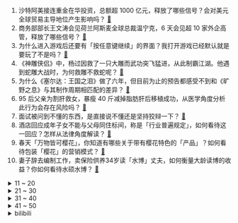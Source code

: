 1. 沙特阿美接连重金在华投资，总额超 1000 亿元，释放了哪些信号？会对美元全球贸易主导地位产生影响吗？ [:link:](https://www.zhihu.com/question/592364559)
2. 商务部部长王文涛会见荷兰阿斯麦全球总裁温宁克，6 天会见超 10 家外企高管，释放了哪些信号？ [:link:](https://www.zhihu.com/question/592426290)
3. 为什么进入游戏后还要有「按任意键继续」的界面？我打开游戏已经默认就是要玩了不是吗？ [:link:](https://www.zhihu.com/question/592107474)
4. 《神雕侠侣》中，杨过因救了一只大雕而武功突飞猛进，从此制霸江湖。他遇到蛇雕大战时，为何救雕不救蛇呢？ [:link:](https://www.zhihu.com/question/584916890)
5. 为什么《塞尔达：王国之泪》做了六年，但目前为止的预告都感受不到和《旷野之息》与其制作周期相匹配的差异？ [:link:](https://www.zhihu.com/question/591093839)
6. 95 后父亲为割肝救女，暴瘦 40 斤减掉脂肪肝后移植成功，从医学角度分析此行为会存在风险吗？ [:link:](https://www.zhihu.com/question/592114502)
7. 面试被问到不懂的东西，是直接说不懂还是坚持狡辩一下？ [:link:](https://www.zhihu.com/question/537844401)
8. 酒店回应成年子女不能与父母同住标间，称是「行业普遍规定」，如何看待这一回应？怎样从法律角度解读？ [:link:](https://www.zhihu.com/question/592498525)
9. 春天「万物皆可樱花」，你知道有哪些关于带有樱花特色的「产品」？如何看待包装「樱花」的营销模式？ [:link:](https://www.zhihu.com/question/591579970)
10. 妻子辞去编制工作，卖保险供养34岁读「水博」丈夫，如何衡量大龄读博的收益？你如何看待水硕水博？ [:link:](https://www.zhihu.com/question/592312253)
<details>
<summary>11 ~ 20</summary>

11. 硅谷银行美股盘前复牌跌超 97%，签名银行美股盘前复牌跌超 99%，哪些信息值得关注？ [:link:](https://www.zhihu.com/question/592439279)
12. 阿里巴巴将设立六大业务集团，或将独立上市，阿里巴巴集团全面实行控股公司管理，如何解读？ [:link:](https://www.zhihu.com/question/592382795)
13. 院士谈「医学生培养了八年，为何还不会看病」，称医学教育系统一直未被清晰化，当下的医学教育是否存在问题？ [:link:](https://www.zhihu.com/question/592318182)
14. 《王者荣耀》主播「新之助」的百里守约有没有开挂？ [:link:](https://www.zhihu.com/question/591953359)
15. 秦刚表示中方愿率先签署《东南亚无核武器区条约》议定书，这释放了哪些信号？ [:link:](https://www.zhihu.com/question/592303399)
16. 《火影忍者》为什么同为木叶精英上忍，阿斯玛比卡卡西和凯弱那么多？ [:link:](https://www.zhihu.com/question/591613400)
17. 如何看待黄磊、孙莉回应买热搜及黄多多的相关争议，称「从未买过热搜」？ [:link:](https://www.zhihu.com/question/592183204)
18. 为什么使用 Steam 之后就开始不由自主地买正版游戏？ [:link:](https://www.zhihu.com/question/40689356)
19. Faker 谈拒绝海外队伍天价 offer「我想留在电竞最出色的联赛中」，对此你有什么想说？ [:link:](https://www.zhihu.com/question/592323081)
20. B 站全力推广《三体》动画，收官播放量却不达 8 亿，是否与动画宣发部门不懂二次元有关？ [:link:](https://www.zhihu.com/question/591794642)
</details>
<details>
<summary>21 ~ 30</summary>

21. 电视剧《庆余年》中，庆帝为什么一直隐藏自己大宗师的身份？ [:link:](https://www.zhihu.com/question/499720106)
22. TES 上单选手 Qingtian 改 ID 为「转身离开」，他要转会还是替补？如何评价他本赛季表现？ [:link:](https://www.zhihu.com/question/592322222)
23. 男生在约会中使用香水会更有魅力吗？ [:link:](https://www.zhihu.com/question/589758827)
24. 《海贼王》中的索隆牙掉光了还能三刀流吗？ [:link:](https://www.zhihu.com/question/591704921)
25. 如何看待华为将在4月份发布聊天 AI大模型 “盘古NLP”？ [:link:](https://www.zhihu.com/question/592257844)
26. 《塞尔达传说：王国之泪》3 月 28 日公布新游戏实机视频，有哪些新信息值得关注？ [:link:](https://www.zhihu.com/question/592419514)
27. 有哪些用可乐和烈酒调制的鸡尾酒？ [:link:](https://www.zhihu.com/question/590084825)
28. 《黑暗荣耀》李莎拉扮演者金赫拉靠眼睛拿下角色，你对她在剧中的表演有何评价？ [:link:](https://www.zhihu.com/question/591042446)
29. 在带着孩子去植物园前，可以提前给他做哪些「小预告」以便让娃玩得更有乐趣？ [:link:](https://www.zhihu.com/question/589885930)
30. 为什么父母不能接受子女平庸呢？ [:link:](https://www.zhihu.com/question/592098726)
</details>
<details>
<summary>31 ~ 40</summary>

31. 如何把自己作为一个「IP」来经营、升值？ [:link:](https://www.zhihu.com/question/592116775)
32. 从路边捡到的花花草草，除了标本，还可以带着孩子做哪些趣味手工？ [:link:](https://www.zhihu.com/question/589885992)
33. 读书博主以「炸裂封神、一生必读」标题博眼球，更有甚者分享读书变现攻略，「快餐」时代我们需要怎样的阅读？ [:link:](https://www.zhihu.com/question/592134954)
34. 化妆后不会浮粉的技巧有什么？ [:link:](https://www.zhihu.com/question/580094648)
35. 可乐热量那么高，为什么喝可乐却喝不饱？ [:link:](https://www.zhihu.com/question/590978913)
36. 造黄谣难止，是否因为造谣成本太低？推动建立惩罚性赔偿机制能否增加违法成本？ [:link:](https://www.zhihu.com/question/591501334)
37. 有没有一款香水的味道是有春日「松弛感」的？ [:link:](https://www.zhihu.com/question/585322587)
38. 安陵容为什么对甄嬛恨之入骨？ [:link:](https://www.zhihu.com/question/454074878)
39. 动物们有哪些奇葩的睡眠姿势？ [:link:](https://www.zhihu.com/question/592132718)
40. 世界首枚 3D 打印火箭未进入轨道， 3D 打印火箭目前存在哪些问题？ [:link:](https://www.zhihu.com/question/591397511)
</details>
<details>
<summary>41 ~ 50</summary>

41. 健身会所受伤事件多次被曝，健身热下的私教行业应如何发展？怎样规避危险的「速成式私教」？ [:link:](https://www.zhihu.com/question/591995433)
42. 慢性肾病逐渐年轻化，尿毒症患者的治疗经历是怎样的？为什么对透析患者们来说「水是『毒药』」？ [:link:](https://www.zhihu.com/question/592165041)
43. 如果核污染遍布全球，会不会进化出以核辐射为驱动能量的生物？ [:link:](https://www.zhihu.com/question/591960128)
44. 甘肃将为兰州牛肉拉面「立法」，此举会带来哪些影响？你喜欢吃兰州牛肉拉面吗？ [:link:](https://www.zhihu.com/question/592089254)
45. 微信视频号将发布付费订阅、评论区广告分成功能，如何看待其商业前景？ [:link:](https://www.zhihu.com/question/592450451)
46. 德国交通业举行全国大罢工，30 多万人参与，多地航班取消火车停运，数百万旅客受影响，哪些原因导致的？ [:link:](https://www.zhihu.com/question/592294752)
47. 你能不能接受孩子的平庸？ [:link:](https://www.zhihu.com/question/591950132)
48. 什么是数字化和数字化转型？ [:link:](https://www.zhihu.com/question/343916263)
49. 春天到了，有什么鲜香且易采摘的野菜？ [:link:](https://www.zhihu.com/question/591795540)
50. 一个人生活也坚持做饭是种怎样的体验？ [:link:](https://www.zhihu.com/question/592055027)
</details><details>
<summary>bilibili</summary>

1. 【何同学】我们做了一台中文打字机... [:link:](//www.bilibili.com/video/BV1Sk4y1471G)
2. 你画你的我猜我的（3） [:link:](//www.bilibili.com/video/BV1Zk4y147qs)
3. 做人没必要太正常 [:link:](//www.bilibili.com/video/BV1AX4y1o7Qj)
4. 狗是谁？（3） [:link:](//www.bilibili.com/video/BV1vN411K7e9)
5. 下棋 逃脱的关键在于 有没有一个人在远方等你 [:link:](//www.bilibili.com/video/BV1EL411R7iq)
6. 凌晨出门寻觅！好吃痛哭流涕！ [:link:](//www.bilibili.com/video/BV1hN411K7fq)
7. 我裂开 [:link:](//www.bilibili.com/video/BV1Vv4y1V7uR)
8. 当北方人第一次走进广东村里的早茶店时... [:link:](//www.bilibili.com/video/BV1PN411T7Pt)
9. 街头邀请陌生人撕标签 [:link:](//www.bilibili.com/video/BV1Bh411V7KU)
10. 现在小龙虾团购如此之便宜，便宜到你看完还想再吃吗？一分价钱一分货，便宜真的没好货！ [:link:](//www.bilibili.com/video/BV1Pc411L7Zh)
<details>
<summary>11 ~ 20</summary>

11. 粉丝不会化妆 明星化妆师在线改妆 [:link:](//www.bilibili.com/video/BV1Ek4y147yK)
12. 【IGN】《塞尔达传说 王国之泪》实机演示 [:link:](//www.bilibili.com/video/BV1oT411z7Hp)
13. 我是新手，该买什么相机？从2k到4w，年度相机大盘点！ [:link:](//www.bilibili.com/video/BV1tg4y1371e)
14. 几块破纸板能做出什么大片......卧槽？！？！ [:link:](//www.bilibili.com/video/BV1uo4y1x7zw)
15. 《明日方舟》2023「音律联觉-愚夜密函」先导预告 [:link:](//www.bilibili.com/video/BV1CV4y1D77S)
16. 走100米就给500块！这些被百米路困住的人，把我看哭了 ...... [:link:](//www.bilibili.com/video/BV14L411X7ys)
17. 这不是全国统一的吗？！ [:link:](//www.bilibili.com/video/BV13c411L7gB)
18. 在现实中制作岩浆怎么那么难呐，蠢失败了！【非科普/娱乐视频】 [:link:](//www.bilibili.com/video/BV1th411G7HS)
19. 大臣是铃芽的隐喻？《铃芽之旅》深度解读，新海诚的灾难哲学与人情温暖 [:link:](//www.bilibili.com/video/BV1Y84y137AC)
20. 祖 传 技 能 [:link:](//www.bilibili.com/video/BV1zv4y1G7JH)
</details>
<details>
<summary>21 ~ 30</summary>

21. 这次，你的硬币可以兑换成真的了！ [:link:](//www.bilibili.com/video/BV1EM4y1z7LZ)
22. 二次元的孤独 [:link:](//www.bilibili.com/video/BV1zg4y1W7WQ)
23. 【STN快报第七季09】生化危机5re发售后，非洲黑人都消失了 [:link:](//www.bilibili.com/video/BV1Ko4y1W7G2)
24. 能不能在法庭上整活（7） [:link:](//www.bilibili.com/video/BV14s4y1J7nG)
25. 《上下五千年》带解析，建议逐帧观看～ [:link:](//www.bilibili.com/video/BV1Rc41157go)
26. 有点摆烂，又有点积极 [:link:](//www.bilibili.com/video/BV11s4y1S7R7)
27. 西游记里根本没有小白饼，难道我们都被骗了？ [:link:](//www.bilibili.com/video/BV18X4y1o7AN)
28. 当你跨越4000公里去找女朋友...... [:link:](//www.bilibili.com/video/BV1dN411K7Pm)
29. 微醺版《百年孤寂》 [:link:](//www.bilibili.com/video/BV1gg4y1s7jN)
30. 【秋山】拖更一年，我把游戏带进现实，MC工作台极致还原 [:link:](//www.bilibili.com/video/BV1YT411z7p8)
</details>
<details>
<summary>31 ~ 40</summary>

31. 优 美 的 南 京 话 [:link:](//www.bilibili.com/video/BV1Co4y1s7mV)
32. 大伙认为主任A是真主任还是主任B呢？ [:link:](//www.bilibili.com/video/BV1R24y177p6)
33. 服务器刚开服一周竟然就遭遇了毁灭式攻击！！！！ [:link:](//www.bilibili.com/video/BV1E24y177gt)
34. 我攻略了老板最喜欢的女人！！！ [:link:](//www.bilibili.com/video/BV1wM4y1U7sV)
35. 对话，新海诚！！！！！！ [:link:](//www.bilibili.com/video/BV1rk4y1x7A2)
36. 6年了 一路走来 终于到达埃菲尔铁塔 [:link:](//www.bilibili.com/video/BV1DX4y1d7nL)
37. 再见！真新镇的小智和皮卡丘，感谢26以来的陪伴【宝可梦最终章动画完结MAD】 [:link:](//www.bilibili.com/video/BV1GL411X78G)
38. 10只龙虾熬一颗糖果 吃一口有多神奇？ [:link:](//www.bilibili.com/video/BV1mT411z77h)
39. 打开格局！这些东西远比想象大！ [:link:](//www.bilibili.com/video/BV1cX4y1R7gY)
40. 峰哥抵达泰国北部，马上进入金三角 [:link:](//www.bilibili.com/video/BV1cM4y1U7bc)
</details>
<details>
<summary>41 ~ 50</summary>

41. 用百斤牛骨架熬汤，乔老爷出摊，请大家吃牛肉面 [:link:](//www.bilibili.com/video/BV1PV4y197G6)
42. 破防！不要跟女友玩这些刺激游戏…因为她根本玩不起！ [:link:](//www.bilibili.com/video/BV1Ms4y1J7eT)
43. 四川，它...它复活了！！ [:link:](//www.bilibili.com/video/BV1Tg4y1s7YP)
44. 孩子...你的理解太超前了！ [:link:](//www.bilibili.com/video/BV1hg4y137di)
45. 我是如何快速学习一个领域的 [:link:](//www.bilibili.com/video/BV11o4y1s7VY)
46. 奶爆新番！四月最值得期待的10部动画！快醒醒这次真的能看了！【泛式】 [:link:](//www.bilibili.com/video/BV1LN411K78D)
47. TA来了！是你们期望的教辅！ [:link:](//www.bilibili.com/video/BV1H24y1773U)
48. 没有艺人能从这次的微博之夜中生还！情商再高也不行！ [:link:](//www.bilibili.com/video/BV1GX4y1R7Qn)
49. 三年之约！极致还原！《铃芽之旅》真人版！ [:link:](//www.bilibili.com/video/BV1xk4y147oL)
50. 可他大大方方跳女团舞的样子真的很迷人诶 [:link:](//www.bilibili.com/video/BV1yk4y1478A)
</details>
<details>
<summary>51 ~ 60</summary>

51. 哪个才是动物的真实叫声？！ [:link:](//www.bilibili.com/video/BV1184y1u7ud)
52. “短短的二分十六秒，却是小黄的一生” [:link:](//www.bilibili.com/video/BV13g4y1s7rw)
53. 上镜丑？我研究了易梦玲拍照法️...发现90%模特竟然都这么拍！ [:link:](//www.bilibili.com/video/BV12L411Q7Pk)
54. IVE回归先行曲Kitsch MV公开 [:link:](//www.bilibili.com/video/BV1pk4y147wQ)
55. 口碑炸裂《僵尸》，它恐怖、文艺、扎心，它是中国最后一部僵尸片 [:link:](//www.bilibili.com/video/BV1VL411R7gv)
56. 当我们在校园合唱节中唱你被骗了…… [:link:](//www.bilibili.com/video/BV1mv4y157NA)
57. SJ金希澈妆造师打造我成千禧年男爱豆 [:link:](//www.bilibili.com/video/BV1FT41167JP)
58. 学校体测 [:link:](//www.bilibili.com/video/BV1Lh411V7tp)
59. 王老菊教你搜车 [:link:](//www.bilibili.com/video/BV1Wm4y1r7qr)
60. 长大后才发现，这么棒的动漫越来越少了…. [:link:](//www.bilibili.com/video/BV1Fs4y1H7Rt)
</details>
<details>
<summary>61 ~ 70</summary>

61. 女 大 学 生 求 偶 日 常 [:link:](//www.bilibili.com/video/BV1KL411S7g2)
62. 千万别找有老婆的兄弟pk这些问题啊！ [:link:](//www.bilibili.com/video/BV1NT411z7hM)
63. 【4k/原神/超燃】109天，我做了一个二创 [:link:](//www.bilibili.com/video/BV1AY4y1S7aK)
64. 【首次尝试"MV"编舞】 这波属实是起飞了 [:link:](//www.bilibili.com/video/BV1zk4y147sT)
65. 跳个舞放松一下脖子吧 [:link:](//www.bilibili.com/video/BV1kv4y157ZA)
66. 你写的不是公式，是他们所奉献的一生！（数学物理史年表） [:link:](//www.bilibili.com/video/BV1tM411g7fg)
67. 失而复得 泪如雨下 [:link:](//www.bilibili.com/video/BV1ao4y1p7HC)
68. 大型纪录片-《文森特传奇》 [:link:](//www.bilibili.com/video/BV1Ck4y1x7vD)
69. 【原神】种门这么好玩真是抱歉❤️ [:link:](//www.bilibili.com/video/BV12c411L7Fk)
70. 《老爹户缔》 [:link:](//www.bilibili.com/video/BV1km4y1671d)
</details>
<details>
<summary>71 ~ 80</summary>

71. 学校不让带漫画？老子自己画 [:link:](//www.bilibili.com/video/BV1gv4y157jb)
72. 骑行归来在乡村，今天去乡里蹭饭，花30块舒舒服服泡个温泉 [:link:](//www.bilibili.com/video/BV1PT411z7Nv)
73. 消防局如何点燃旧金山？【神奇组织05】 [:link:](//www.bilibili.com/video/BV1Ug4y1W7KB)
74. 全网首试，8辆车同步外放搞一场3D环绕音乐会！ [:link:](//www.bilibili.com/video/BV1UM4y1m7L9)
75. 造谣一张嘴，辟谣打断他的腿 [:link:](//www.bilibili.com/video/BV1YM411g7uH)
76. 一个小动作，彻底解决你的“不想学习” [:link:](//www.bilibili.com/video/BV1sX4y1o7VM)
77. 不要再问我！中国好还是意大利好，萝卜青菜各有所爱 [:link:](//www.bilibili.com/video/BV1p84y1g7mB)
78. 句句足球，没有一句足球【清华未央学生节】 [:link:](//www.bilibili.com/video/BV1JX4y1o7Mg)
79. 胖富豪带女同事在东北夜店花四位数找刺激，场面真是太狂野了！【还愿挑战ep20-夜未央disco】 [:link:](//www.bilibili.com/video/BV1k84y1u7Be)
80. 我帮59岁的婆婆完成19岁的少女梦 [:link:](//www.bilibili.com/video/BV1Jg4y137uT)
</details>
<details>
<summary>81 ~ 90</summary>

81. 这师资力量确实不一般 [:link:](//www.bilibili.com/video/BV1Am4y1r7aH)
82. 这个游戏出现在21世纪还是太抽象了！！ [:link:](//www.bilibili.com/video/BV1N84y1G7QP)
83. 传说中能干掉一整锅米饭的嫩滑鲜虾豆腐煲。 [:link:](//www.bilibili.com/video/BV1FT41167W4)
84. 来一次灵魂之间的交流 [:link:](//www.bilibili.com/video/BV1zX4y1d7NR)
85. 发给你第一个想到的人 [:link:](//www.bilibili.com/video/BV1MX4y1o79T)
86. 铃芽之旅有遗憾吗？多少人觉得新海诚变了？深度解读新海诚的创作使命 [:link:](//www.bilibili.com/video/BV1BN411K7fx)
87. 超赞运镜！女生宿舍Love Me Like This灯光运镜版 [:link:](//www.bilibili.com/video/BV18T411q7nb)
88. 【精卫】完整版丨老子只是太想要份爱这有什么错啊？ [:link:](//www.bilibili.com/video/BV1Fc411j7yJ)
89. 深扒奥特曼实体卡后，我感觉氪金手游还是保守了【侦查冰】 [:link:](//www.bilibili.com/video/BV1uN411T7Zw)
90. 女神结婚了却是另有所图？ [:link:](//www.bilibili.com/video/BV1Ys4y1S7xk)
</details>
<details>
<summary>91 ~ 100</summary>

91. 【渊默行动】39登顶  循此苦旅 以达繁星 [:link:](//www.bilibili.com/video/BV1824y1L75U)
92. 丝血反杀两个，这就是西楚老登！ [:link:](//www.bilibili.com/video/BV1Do4y1p7XS)
93. 【基德】最可行的地球毁灭方案，总用时1秒 [:link:](//www.bilibili.com/video/BV1Dm4y167ty)
94. 我们竟然见到Tim Cook啦 | 与Tim Cook一起拜访开发者们 [:link:](//www.bilibili.com/video/BV1ng4y1s7Vc)
95. 纪录片·【中国】从春秋到盛唐（第一季·全12集） [:link:](//www.bilibili.com/video/BV1Zv4y1L7ey)
96. 仨战士自助餐3个人吃5份主食？ [:link:](//www.bilibili.com/video/BV1X24y1j7JJ)
97. 根据随手拍的照片，竟然可以锁定拍摄的国家…..地理人的基本素养！！ [:link:](//www.bilibili.com/video/BV1JL411X7mq)
98. 网友在街头偶遇女子追杀鼠鼠 [:link:](//www.bilibili.com/video/BV1cL411S759)
99. 中国最牛！河南胖东来！逼疯世界500强！超市天花板！妹子迷失在特价美食里！ [:link:](//www.bilibili.com/video/BV1tm4y1r7Fd)
100. happy猫原版视频 [:link:](//www.bilibili.com/video/BV1PM4y1U71m)
</details></details>